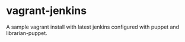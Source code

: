 vagrant-jenkins
===============

A sample vagrant install with latest jenkins configured with puppet and librarian-puppet.

